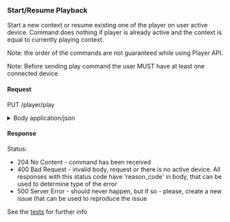 ### Start/Resume Playback

Start a new context or resume existing one of the player on user active device.
Command does nothing if player is already active and the context is equal to currently playing context.

Note: the order of the commands are not guaranteed while using Player API.

Note: Before sending play command the user MUST have at least one connected device

#### Request

PUT /player/play

<details>
    <summary>
        Body application/json
    </summary>
<ul>
    <li>
        context uri - String. Optional. A context URI of the track, album or playlist. If not supplied, then current context URI will be resumed
    </li>
</ul>
</details>

#### Response

Status:
- 204 No Content - command has been received
- 400 Bad Request - invalid body, request or there is no active device. All responses with this status code have 'reason_code' in body, that can be used to determine type of the error
- 500 Server Error - should never happen, but if so - please, create a new issue that can be used to reproduce the issue 


See the [tests](../src/test/java/com/odeyalo/sonata/connect/controller/PlayResumeEndpointPlayerStateControllerTest.java) for further info